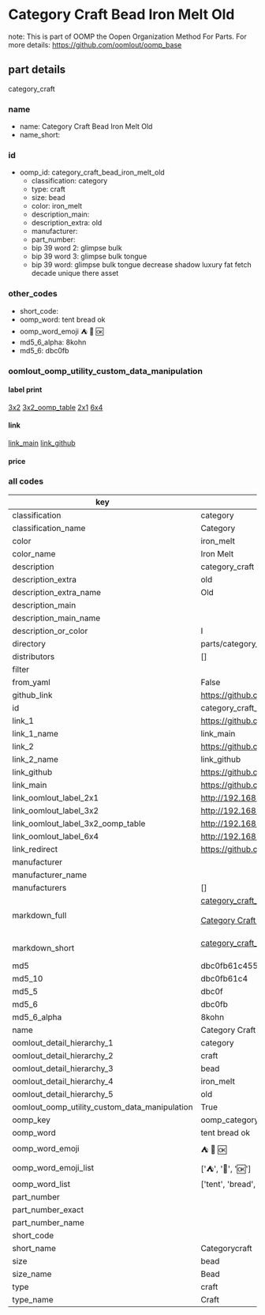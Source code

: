 # Category Craft Bead Iron Melt Old  

note: This is part of OOMP the Oopen Organization Method For Parts. For more details: https://github.com/oomlout/oomp_base

##  part details
  



category_craft



### name
* name: Category Craft Bead Iron Melt Old
* name_short: 
### id
* oomp_id: category_craft_bead_iron_melt_old
  * classification: category
  * type: craft
  * size: bead
  * color: iron_melt
  * description_main: 
  * description_extra: old
  * manufacturer: 
  * part_number: 
  * bip 39 word 2: glimpse bulk
  * bip 39 word 3: glimpse bulk tongue
  * bip 39 word: glimpse bulk tongue decrease shadow luxury fat fetch decade unique there asset

### other_codes
* short_code: 
* oomp_word: tent bread ok
* oomp_word_emoji :tent: :bread: :ok:
* md5_6_alpha: 8kohn
* md5_6: dbc0fb






### oomlout_oomp_utility_custom_data_manipulation
#### label print
[3x2](http://192.168.1.245:1112/?label=oomp%208kohn)
[3x2_oomp_table](http://192.168.1.108:1112/?label=oomp%208kohn)
[2x1](http://192.168.1.242:1112/?label=oomp%208kohn)
[6x4](http://192.168.1.55:1112/?label=oomp%208kohn)    

#### link

[link_main](https://github.com/oomlout/oomlout_oomp_version_1_messy/tree/main/parts/category_craft_bead_iron_melt_old) [link_github](https://github.com/oomlout/oomlout_oomp_version_1_messy/tree/main/parts/category_craft_bead_iron_melt_old)                             

#### price







### all codes 
| key | value |  
| --- | --- |  
| classification | category |  
| classification_name | Category |  
| color | iron_melt |  
| color_name | Iron Melt |  
| description | category_craft |  
| description_extra | old |  
| description_extra_name | Old |  
| description_main |  |  
| description_main_name |  |  
| description_or_color | I  |  
| directory | parts/category_craft_bead_iron_melt_old |  
| distributors | [] |  
| filter |  |  
| from_yaml | False |  
| github_link | https://github.com/oomlout/oomlout_oomp_part_src/tree/main/parts/category_craft_bead_iron_melt_old |  
| id | category_craft_bead_iron_melt_old |  
| link_1 | https://github.com/oomlout/oomlout_oomp_version_1_messy/tree/main/parts/category_craft_bead_iron_melt_old |  
| link_1_name | link_main |  
| link_2 | https://github.com/oomlout/oomlout_oomp_version_1_messy/tree/main/parts/category_craft_bead_iron_melt_old |  
| link_2_name | link_github |  
| link_github | https://github.com/oomlout/oomlout_oomp_version_1_messy/tree/main/parts/category_craft_bead_iron_melt_old |  
| link_main | https://github.com/oomlout/oomlout_oomp_version_1_messy/tree/main/parts/category_craft_bead_iron_melt_old |  
| link_oomlout_label_2x1 | http://192.168.1.242:1112/?label=oomp%208kohn |  
| link_oomlout_label_3x2 | http://192.168.1.245:1112/?label=oomp%208kohn |  
| link_oomlout_label_3x2_oomp_table | http://192.168.1.108:1112/?label=oomp%208kohn |  
| link_oomlout_label_6x4 | http://192.168.1.55:1112/?label=oomp%208kohn |  
| link_redirect | https://github.com/oomlout/oomlout_oomp_version_1_messy/tree/main/parts/category_craft_bead_iron_melt_old |  
| manufacturer |  |  
| manufacturer_name |  |  
| manufacturers | [] |  
| markdown_full | [category_craft_bead_iron_melt_old](none)<br>[](none)<br>[Category Craft Bead Iron Melt Old](none)<br><br> |  
| markdown_short | [category_craft_bead_iron_melt_old](none)<br><br> |  
| md5 | dbc0fb61c4554a6e15626393c8c78319 |  
| md5_10 | dbc0fb61c4 |  
| md5_5 | dbc0f |  
| md5_6 | dbc0fb |  
| md5_6_alpha | 8kohn |  
| name | Category Craft Bead Iron Melt Old |  
| oomlout_detail_hierarchy_1 | category |  
| oomlout_detail_hierarchy_2 | craft |  
| oomlout_detail_hierarchy_3 | bead |  
| oomlout_detail_hierarchy_4 | iron_melt |  
| oomlout_detail_hierarchy_5 | old |  
| oomlout_oomp_utility_custom_data_manipulation | True |  
| oomp_key | oomp_category_craft_bead_iron_melt_old |  
| oomp_word | tent bread ok |  
| oomp_word_emoji | :tent: :bread: :ok: |  
| oomp_word_emoji_list | [':tent:', ':bread:', ':ok:'] |  
| oomp_word_list | ['tent', 'bread', 'ok'] |  
| part_number |  |  
| part_number_exact |  |  
| part_number_name |  |  
| short_code |  |  
| short_name | Categorycraft |  
| size | bead |  
| size_name | Bead |  
| type | craft |  
| type_name | Craft |  
